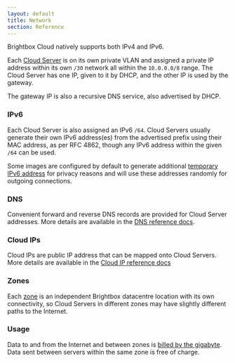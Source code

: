 ```yaml
---
layout: default
title: Network
section: Reference
---
```


Brightbox Cloud natively supports both IPv4 and IPv6.

Each [Cloud Server](/docs/reference/glossary/#cloud_server) is on its own private VLAN and assigned a private IP address within its own `/30` network all within the `10.0.0.0/8` range. The Cloud Server has one IP, given to it by DHCP, and the other IP is used by the gateway.

The gateway IP is also a recursive DNS service, also advertised by DHCP.

### IPv6

Each Cloud Server is also assigned an IPv6 `/64`. Cloud Servers usually generate their own IPv6 address(es) from the advertised prefix using their MAC address, as per RFC 4862, though any IPv6 address within the given `/64` can be used.

Some images are configured by default to generate additional [temporary IPv6 address](http://en.wikipedia.org/wiki/IPv6_address#Temporary_addresses) for privacy reasons and will use these addresses randomly for outgoing connections.

### DNS

Convenient forward and reverse DNS records are provided for Cloud Server addresses. More details are available in the [DNS reference docs](/docs/reference/dns/).

### Cloud IPs

Cloud IPs are public IP address that can be mapped onto Cloud Servers. More details are available in the [Cloud IP reference docs](/docs/reference/cloud-ips/)

### Zones

Each [zone](/docs/reference/glossary/#zone) is an independent Brightbox datacentre location with its own connectivity, so Cloud Servers in different zones may have slightly different paths to the Internet.

### Usage

Data to and from the Internet and between zones is [billed by the gigabyte](http://brightbox.com/pricing/#Data). Data sent between servers within the same zone is free of charge.

